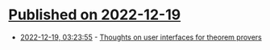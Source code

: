 # [Published on 2022-12-19](index.md)

* [2022-12-19, 03:23:55](https://lobste.rs/s/bj7t4c/thoughts_on_user_interfaces_for_theorem) - [Thoughts on user interfaces for theorem provers](https://lawrencecpaulson.github.io//2022/12/14/User_interfaces.html)

